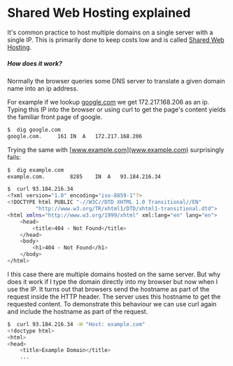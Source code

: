 # Shared Web Hosting explained
It's common practice to host multiple domains on a single server with a single IP. This is primarily done to keep costs low and is called [Shared Web Hosting](https://en.wikipedia.org/wiki/Shared_web_hosting_service).

##### How does it work?
Normally the browser queries some DNS server to translate a given domain name into an ip address. 

For example if we lookup [google.com](www.google.com) we get 172.217.168.206 as an ip. Typing this IP into the browser or using curl to get the page's content yields the familiar front page of google.
```sh
$  dig google.com
google.com.		161	IN	A	172.217.168.206
```

Trying the same with [www.example.com](www.example.com) surprisingly fails:
```sh
$  dig example.com                          
example.com.		8285	IN	A	93.184.216.34
```
```sh
$  curl 93.184.216.34                       
<?xml version="1.0" encoding="iso-8859-1"?>
<!DOCTYPE html PUBLIC "-//W3C//DTD XHTML 1.0 Transitional//EN"
         "http://www.w3.org/TR/xhtml1/DTD/xhtml1-transitional.dtd">
<html xmlns="http://www.w3.org/1999/xhtml" xml:lang="en" lang="en">
	<head>
		<title>404 - Not Found</title>
	</head>
	<body>
		<h1>404 - Not Found</h1>
	</body>
</html>
```
I this case there are multiple domains hosted on the same server. But why does it work if I type the domain directly into my browser but now when I use the IP. It turns out that browsers send the hostname as part of the request inside the HTTP header. The server uses this hostname to get the requested content. To demonstrate this behaviour we can use curl again and include the hostname as part of the request.

```sh
$  curl 93.184.216.34 -H "Host: example.com"
<!doctype html>
<html>
<head>
    <title>Example Domain</title>
    ...
```
